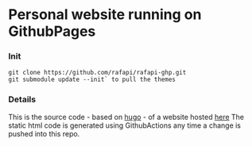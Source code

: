 # Personal website running on GithubPages

### Init
```
git clone https://github.com/rafapi/rafapi-ghp.git
git submodule update --init` to pull the themes
```

### Details
This is the source code - based on [hugo](https://gohugo.io/) - of a website hosted [here](https://github.com/rafapi/rafapi.github.io)
The static html code is generated using GithubActions any time a change is pushed into this repo.
